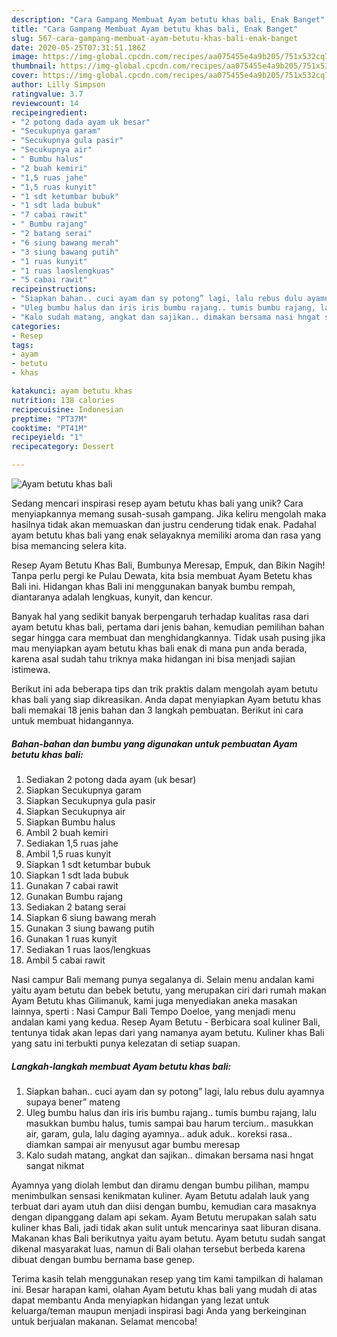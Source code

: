 ```yaml
---
description: "Cara Gampang Membuat Ayam betutu khas bali, Enak Banget"
title: "Cara Gampang Membuat Ayam betutu khas bali, Enak Banget"
slug: 567-cara-gampang-membuat-ayam-betutu-khas-bali-enak-banget
date: 2020-05-25T07:31:51.186Z
image: https://img-global.cpcdn.com/recipes/aa075455e4a9b205/751x532cq70/ayam-betutu-khas-bali-foto-resep-utama.jpg
thumbnail: https://img-global.cpcdn.com/recipes/aa075455e4a9b205/751x532cq70/ayam-betutu-khas-bali-foto-resep-utama.jpg
cover: https://img-global.cpcdn.com/recipes/aa075455e4a9b205/751x532cq70/ayam-betutu-khas-bali-foto-resep-utama.jpg
author: Lilly Simpson
ratingvalue: 3.7
reviewcount: 14
recipeingredient:
- "2 potong dada ayam uk besar"
- "Secukupnya garam"
- "Secukupnya gula pasir"
- "Secukupnya air"
- " Bumbu halus"
- "2 buah kemiri"
- "1,5 ruas jahe"
- "1,5 ruas kunyit"
- "1 sdt ketumbar bubuk"
- "1 sdt lada bubuk"
- "7 cabai rawit"
- " Bumbu rajang"
- "2 batang serai"
- "6 siung bawang merah"
- "3 siung bawang putih"
- "1 ruas kunyit"
- "1 ruas laoslengkuas"
- "5 cabai rawit"
recipeinstructions:
- "Siapkan bahan.. cuci ayam dan sy potong” lagi, lalu rebus dulu ayamnya supaya bener” mateng"
- "Uleg bumbu halus dan iris iris bumbu rajang.. tumis bumbu rajang, lalu masukkan bumbu halus, tumis sampai bau harum tercium.. masukkan air, garam, gula, lalu daging ayamnya.. aduk aduk.. koreksi rasa.. diamkan sampai air menyusut agar bumbu meresap"
- "Kalo sudah matang, angkat dan sajikan.. dimakan bersama nasi hngat sangat nikmat"
categories:
- Resep
tags:
- ayam
- betutu
- khas

katakunci: ayam betutu khas 
nutrition: 138 calories
recipecuisine: Indonesian
preptime: "PT37M"
cooktime: "PT41M"
recipeyield: "1"
recipecategory: Dessert

---
```



![Ayam betutu khas bali](https://img-global.cpcdn.com/recipes/aa075455e4a9b205/751x532cq70/ayam-betutu-khas-bali-foto-resep-utama.jpg)

Sedang mencari inspirasi resep ayam betutu khas bali yang unik? Cara menyiapkannya memang susah-susah gampang. Jika keliru mengolah maka hasilnya tidak akan memuaskan dan justru cenderung tidak enak. Padahal ayam betutu khas bali yang enak selayaknya memiliki aroma dan rasa yang bisa memancing selera kita.

Resep Ayam Betutu Khas Bali, Bumbunya Meresap, Empuk, dan Bikin Nagih! Tanpa perlu pergi ke Pulau Dewata, kita bsia membuat Ayam Betetu khas Bali ini. Hidangan khas Bali ini menggunakan banyak bumbu rempah, diantaranya adalah lengkuas, kunyit, dan kencur.

Banyak hal yang sedikit banyak berpengaruh terhadap kualitas rasa dari ayam betutu khas bali, pertama dari jenis bahan, kemudian pemilihan bahan segar hingga cara membuat dan menghidangkannya. Tidak usah pusing jika mau menyiapkan ayam betutu khas bali enak di mana pun anda berada, karena asal sudah tahu triknya maka hidangan ini bisa menjadi sajian istimewa.


Berikut ini ada beberapa tips dan trik praktis dalam mengolah ayam betutu khas bali yang siap dikreasikan. Anda dapat menyiapkan Ayam betutu khas bali memakai 18 jenis bahan dan 3 langkah pembuatan. Berikut ini cara untuk membuat hidangannya.

<!--inarticleads1-->

##### Bahan-bahan dan bumbu yang digunakan untuk pembuatan Ayam betutu khas bali:

1. Sediakan 2 potong dada ayam (uk besar)
1. Siapkan Secukupnya garam
1. Siapkan Secukupnya gula pasir
1. Siapkan Secukupnya air
1. Siapkan  Bumbu halus
1. Ambil 2 buah kemiri
1. Sediakan 1,5 ruas jahe
1. Ambil 1,5 ruas kunyit
1. Siapkan 1 sdt ketumbar bubuk
1. Siapkan 1 sdt lada bubuk
1. Gunakan 7 cabai rawit
1. Gunakan  Bumbu rajang
1. Sediakan 2 batang serai
1. Siapkan 6 siung bawang merah
1. Gunakan 3 siung bawang putih
1. Gunakan 1 ruas kunyit
1. Sediakan 1 ruas laos/lengkuas
1. Ambil 5 cabai rawit


Nasi campur Bali memang punya segalanya di. Selain menu andalan kami yaitu ayam betutu dan bebek betutu, yang merupakan ciri dari rumah makan Ayam Betutu khas Gilimanuk, kami juga menyediakan aneka masakan lainnya, sperti : Nasi Campur Bali Tempo Doeloe, yang menjadi menu andalan kami yang kedua. Resep Ayam Betutu - Berbicara soal kuliner Bali, tentunya tidak akan lepas dari yang namanya ayam betutu. Kuliner khas Bali yang satu ini terbukti punya kelezatan di setiap suapan. 

<!--inarticleads2-->

##### Langkah-langkah membuat Ayam betutu khas bali:

1. Siapkan bahan.. cuci ayam dan sy potong” lagi, lalu rebus dulu ayamnya supaya bener” mateng
1. Uleg bumbu halus dan iris iris bumbu rajang.. tumis bumbu rajang, lalu masukkan bumbu halus, tumis sampai bau harum tercium.. masukkan air, garam, gula, lalu daging ayamnya.. aduk aduk.. koreksi rasa.. diamkan sampai air menyusut agar bumbu meresap
1. Kalo sudah matang, angkat dan sajikan.. dimakan bersama nasi hngat sangat nikmat


Ayamnya yang diolah lembut dan diramu dengan bumbu pilihan, mampu menimbulkan sensasi kenikmatan kuliner. Ayam Betutu adalah lauk yang terbuat dari ayam utuh dan diisi dengan bumbu, kemudian cara masaknya dengan dipanggang dalam api sekam. Ayam Betutu merupakan salah satu kuliner khas Bali, jadi tidak akan sulit untuk mencarinya saat liburan disana. Makanan khas Bali berikutnya yaitu ayam betutu. Ayam betutu sudah sangat dikenal masyarakat luas, namun di Bali olahan tersebut berbeda karena dibuat dengan bumbu bernama base genep. 

Terima kasih telah menggunakan resep yang tim kami tampilkan di halaman ini. Besar harapan kami, olahan Ayam betutu khas bali yang mudah di atas dapat membantu Anda menyiapkan hidangan yang lezat untuk keluarga/teman maupun menjadi inspirasi bagi Anda yang berkeinginan untuk berjualan makanan. Selamat mencoba!
